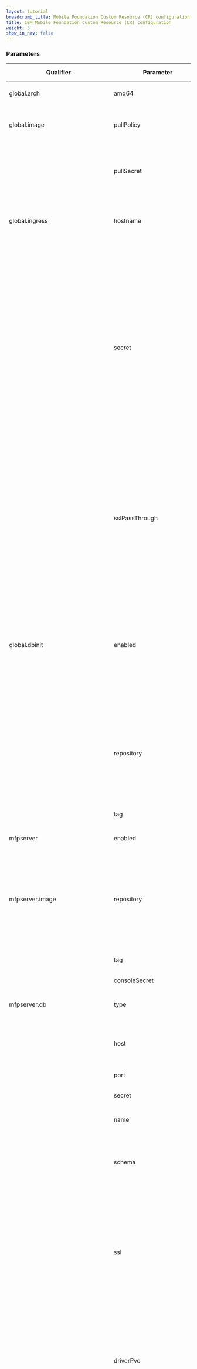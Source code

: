 ```yaml
---
layout: tutorial
breadcrumb_title: Mobile Foundation Custom Resource (CR) configuration
title: IBM Mobile Foundation Custom Resource (CR) configuration
weight: 3
show_in_nav: false
---
```

<!-- NLS_CHARSET=UTF-8 -->

### Parameters

| Qualifier | Parameter  | Definition | Allowed Value |
|---|---|---|---|
| global.arch |  amd64    | amd64 worker node scheduler preference in a hybrid cluster | amd64 |
| global.image     | pullPolicy | Image Pull Policy | Always, Never, or IfNotPresent. Default: **IfNotPresent** |
|      |  pullSecret    | Image pull secret | Required only if images are not hosted on OCP image registry. |
| global.ingress | hostname | The external hostname or IP address to be used by external clients | Leave blank to default to the IP address of the cluster proxy node|
|         | secret | TLS secret name| Specifies the name of the secret for the certificate that has to be used in the Ingress definition. The secret has to be pre-created using the relevant certificate and key. Mandatory if SSL/TLS is enabled. Pre-create the secret with Certificate & Key before supplying the name here. Refer [here](#optional-creating-tls-secret-for-ingress-configuration) |
|         | sslPassThrough | Enable SSL passthrough | Specifies is the SSL request should be passed through to the Mobile Foundation service - SSL termination occurs in the Mobile Foundation service.  **false** (default) or true|
| global.dbinit | enabled | Enable initialization of Server, Push and Application Center databases | Initializes databases and create schemas / tables for Server, Push and Application Center deployment.(Not required for Analytics).  **true** (default) or false |
|  | repository | Docker image repository for database initialization | Repository of the Mobile Foundation database docker image. Make sure the placeholder REPO_URL is replaced with right docker registry url. |
|           | tag          | Docker image tag | See Docker tag description |
| mfpserver | enabled          | Flag to enable Server | **true** (default) or false |
| mfpserver.image | repository | Docker image repository | Repository of the Mobile Foundation Server docker image. Make sure the placeholder REPO_URL is replaced with right docker registry url. |
|           | tag          | Docker image tag | See Docker tag description |
|           | consoleSecret | A pre-created secret for login | Refer [here](#optional-creating-custom-defined-console-login-secrets)
|  mfpserver.db | type | Supported database vendor name. | **DB2** (default) / MySQL / Oracle |
|               | host | IP address or hostname of the database where Mobile Foundation Server tables need to be configured. | |
|                       | port | 	Port where database is setup | |
|                       | secret | A precreated secret which has database credentials| |
|                       | name | Name of the Mobile Foundation Server database | |
|                       | schema | Server db schema to be created. | If the schema already present, it will be used. Otherwise, it will be created. |
|                       | ssl | Database connection type  | Specify if you database connection has to be http or https. Default value is **false** (http). Make sure that the database port is also configured for the same connection mode |
|                       | driverPvc | Persistent Volume Claim to access the JDBC Database Driver| Specify the name of the persistent volume claim that hosts the JDBC database driver. Required if the database type selected is not DB2 |
|                       | adminCredentialsSecret | MFPServer DB Admin Secret | If you have enabled DB initialization ,then provide the secret to create database tables and schemas for Mobile Foundation components. |
| mfpserver | adminClientSecret | Admin client secret | Specify the Client Secret name created. Refer [here](#[optional]-creating-secrets-for-confidential-clients)  |
|  | pushClientSecret | Push client secret | Specify the Client Secret name created. Refer [here](#[optional]-creating-secrets-for-confidential-clients) |
| mfpserver.replicas |  | The number of instances (pods) of Mobile Foundation Server that need to be created | Positive integer (Default: **3**) |
| mfpserver.autoscaling     | enabled | Specifies whether a horizontal pod autoscaler (HPA) is deployed. Note that enabling this field disables the replicas field. | **false** (default) or true |
|           | minReplicas  | Lower limit for the number of pods that can be set by the autoscaler. | Positive integer (default to **1**) |
|           | maxReplicas | Upper limit for the number of pods that can be set by the autoscaler. Cannot be lower than min. | Positive integer (default to **10**) |
|           | targetCPUUtilizationPercentage | Target average CPU utilization (represented as a percentage of requested CPU) over all the pods. | Integer between 1 and 100(default to **50**) |
| mfpserver.pdb     | enabled | Specifu whether to enable/disable PDB. | **true** (default) or false |
|           | min  | minimum available pods | Positive integer (default to 1) |
|    mfpserver.customConfiguration |  |  Custom server configuration (Optional)  | Provide server specific additional configuration reference to a pre-created config map. Refer [here](#optional-custom-server-configuration)|
| mfpserver.jndiConfigurations | mfpfProperties | Mobile Foundation Server JNDI properties to customize deployment | Supply comma separated name value pairs |
| mfpserver | keystoreSecret | Refer the [configuration section](#optional-creating-custom-keystore-secret-for-the-deployments) to pre-create the secret with keystores and their passwords.|
| mfpserver.resources | limits.cpu  | Describes the maximum amount of CPU allowed.  | Default is **2000m**. See Kubernetes - [meaning of CPU](https://kubernetes.io/docs/concepts/configuration/manage-compute-resources-container/#meaning-of-cpu) |
|                  | limits.memory | Describes the maximum amount of memory allowed. | Default is **2048Mi**. See Kubernetes - [meaning of Memory](https://kubernetes.io/docs/concepts/configuration/manage-compute-resources-container/#meaning-of-memory)|
|           | requests.cpu  | Describes the minimum amount of CPU required - if not specified will default to limit (if specified) or otherwise implementation-defined value.  | Default is **1000m**. See Kubernetes - [meaning of CPU](https://kubernetes.io/docs/concepts/configuration/manage-compute-resources-container/#meaning-of-cpu) |
|           | requests.memory | Describes the minimum amount of memory required. If not specified, the memory amount will default to the limit (if specified) or the implementation-defined value. | Default is **1536Mi**. See Kubernetes - [meaning of Memory](https://kubernetes.io/docs/concepts/configuration/manage-compute-resources-container/#meaning-of-memory) |
| mfppush | enabled          | Flag to enable Mobile Foundation Push | **true** (default) or false |
|           | repository   | Docker image repository |Repository of the Mobile Foundation Push docker image. Make sure the placeholder REPO_URL is replaced with right docker registry url. |
|           | tag          | Docker image tag | See Docker tag description |
| mfppush.replicas | | The number of instances (pods) of Mobile Foundation Server that need to be created | Positive integer (Default: **3**) |
| mfppush.autoscaling     | enabled | Specifies whether a horizontal pod autoscaler (HPA) is deployed. Note that enabling this field disables the replicaCount field. | **false** (default) or true |
|           | minReplicas  | Lower limit for the number of pods that can be set by the autoscaler. | Positive integer (default to **1**) |
|           | maxReplicas | Upper limit for the number of pods that can be set by the autoscaler. Cannot be lower than minReplicas. | Positive integer (default to **10**) |
|           | targetCPUUtilizationPercentage | Target average CPU utilization (represented as a percentage of requested CPU) over all the pods. | Integer between 1 and 100(default to **50**) |
| mfppush.pdb     | enabled | Specifu whether to enable/disable PDB. | **true** (default) or false |
|           | min  | minimum available pods | Positive integer (default to 1) |
| mfppush.customConfiguration |  |  Custom configuration (Optional)  | Provide Push specific additional configuration reference to a pre-created config map. Refer [here](#optional-custom-server-configuration) |
| mfppush.jndiConfigurations | mfpfProperties | Mobile Foundation Server JNDI properties to customize deployment | Supply comma separated name value pairs |
| mfppush | keystoresSecretName | Refer the [configuration section](#optional-creating-custom-keystore-secret-for-the-deployments) to pre-create the secret with keystores and their passwords.|
| mfppush.resources | limits.cpu  | Describes the maximum amount of CPU allowed.  | Default is **1000m**. See Kubernetes - [meaning of CPU](https://kubernetes.io/docs/concepts/configuration/manage-compute-resources-container/#meaning-of-cpu) |
|                  | limits.memory | Describes the maximum amount of memory allowed. | Default is **2048Mi**. See Kubernetes - [meaning of Memory](https://kubernetes.io/docs/concepts/configuration/manage-compute-resources-container/#meaning-of-memory)|
|           | requests.cpu  | Describes the minimum amount of CPU required - if not specified will default to limit (if specified) or otherwise implementation-defined value.  | Default is **750m**. See Kubernetes - [meaning of CPU](https://kubernetes.io/docs/concepts/configuration/manage-compute-resources-container/#meaning-of-cpu) |
|           | requests.memory | Describes the minimum amount of memory required. If not specified, the memory amount will default to the limit (if specified) or the implementation-defined value. | Default is **1024Mi**. See Kubernetes - [meaning of Memory](https://kubernetes.io/docs/concepts/configuration/manage-compute-resources-container/#meaning-of-memory) |
| mfpanalytics | enabled          | Flag to enable analytics | **false** (default) or true |
| mfpanalytics.image | repository          | Docker image repository | Repository of the Mobile Foundation Operational Analytics docker image. Make sure the placeholder REPO_URL is replaced with right docker registry url. |
|           | tag          | Docker image tag | See Docker tag description |
|           | consoleSecret | A pre-created secret for login | Refer [here](#optional-creating-custom-defined-console-login-secrets)|
| mfpanalytics.replicas |  | The number of instances (pods) of Mobile Foundation Operational Analytics that need to be created | Positive integer (Default: **2**) |
| mfpanalytics.autoscaling     | enabled | Specifies whether a horizontal pod autoscaler (HPA) is deployed. Note that enabling this field disables the replicaCount field. | **false** (default) or true |
|           | minReplicas  | Lower limit for the number of pods that can be set by the autoscaler. | Positive integer (default to **1**) |
|           | maxReplicas | Upper limit for the number of pods that can be set by the autoscaler. Cannot be lower than minReplicas. | Positive integer (default to **10**) |
|           | targetCPUUtilizationPercentage | Target average CPU utilization (represented as a percentage of requested CPU) over all the pods. | Integer between 1 and 100(default to 50) |
|  mfpanalytics.shards|  | Number of Elasticsearch shards for Mobile Foundation Analytics | default to 2|             
|  mfpanalytics.replicasPerShard|  | Number of Elasticsearch replicas to be maintained per each shard for Mobile Foundation Analytics | default to **2**|
| mfpanalytics.persistence | enabled         | Use a PersistentVolumeClaim to persist data                        | **true** |                                                 |
|            |useDynamicProvisioning      | Specify a storageclass or leave empty  | **false**  |                                                  |
|           |volumeName| Provide an volume name  | **data-stor** (default) |
|           |claimName| Provide an existing PersistentVolumeClaim  | nil |
|           |storageClassName     | Storage class of backing PersistentVolumeClaim | nil |
|           |size             | Size of data volume      | 20Gi |
| mfpanalytics.pdb     | enabled | Specify whether to enable/disable PDB. | **true** (default) or false |
|           | min  | minimum available pods | Positive integer (default to **1**) |
|    mfpanalytics.customConfiguration |  |  Custom configuration (Optional)  | Provide Analytics specific additional configuration reference to a pre-created config map. Refer [here](#optional-custom-server-configuration |
| mfpanalytics.jndiConfigurations | mfpfProperties | Mobile Foundation JNDI properties to be specified to customize operational analytics| Supply comma separated name value pairs  |
| mfpanalytics | keystoreSecret | Refer the [configuration section](#optional-creating-custom-keystore-secret-for-the-deployments) to pre-create the secret with keystores and their passwords.|
| mfpanalytics.resources | limits.cpu  | Describes the maximum amount of CPU allowed.  | Default is **1000m**. See Kubernetes - [meaning of CPU](https://kubernetes.io/docs/concepts/configuration/manage-compute-resources-container/#meaning-of-cpu) |
|                  | limits.memory | Describes the maximum amount of memory allowed. | Default is **2048Mi**. See Kubernetes - [meaning of Memory](https://kubernetes.io/docs/concepts/configuration/manage-compute-resources-container/#meaning-of-memory)|
|           | requests.cpu  | Describes the minimum amount of CPU required - if not specified will default to limit (if specified) or otherwise implementation-defined value.  | Default is **750m**. See Kubernetes - [meaning of CPU](https://kubernetes.io/docs/concepts/configuration/manage-compute-resources-container/#meaning-of-cpu) |
|           | requests.memory | Describes the minimum amount of memory required. If not specified, the memory amount will default to the limit (if specified) or the implementation-defined value. | Default is 1024Mi. See Kubernetes - [meaning of Memory](https://kubernetes.io/docs/concepts/configuration/manage-compute-resources-container/#meaning-of-memory) |
| mfpappcenter | enabled          | Flag to enable Application Center | **false** (default) or true |  
| mfpappcenter.image | repository          | Docker image repository | Repository of the Mobile Foundation Application Center docker image. Make sure the placeholder REPO_URL is replaced with right docker registry url. |
|           | tag          | Docker image tag | See Docker tag description |
|           | consoleSecret | A pre-created secret for login | Refer [here](#optional-creating-custom-defined-console-login-secrets)|
|  mfpappcenter.db | type | Supported database vendor name. | **DB2** (default) / MySQL / Oracle |
|                   | host | IP address or hostname of the database where Appcenter database needs to be configured	| |
|                       | port | 	Port of the database  | |             
|                       | name | Name of the database to be used | The database has to be precreated.|
|                       | secret | A precreated secret which has database credentials| |
|                       | schema | Application Center database schema to be created. | If the schema already exists, it will be used. If not, one will be created. |
|                       | ssl |Database connection type  | Specify if you database connection has to be http or https. Default value is **false** (http). Make sure that the database port is also configured for the same connection mode |
|                       | driverPvc | Persistent Volume Claim to access the JDBC Database Driver| Specify the name of the persistent volume claim that hosts the JDBC database driver. Required if the database type selected is not DB2 |
|                       | adminCredentialsSecret | Application Center DB Admin Secret | If you have enabled DB initialization, then provide the secret to create database tables and schemas for Mobile Foundation components |
| mfpappcenter.autoscaling     | enabled | Specifies whether a horizontal pod autoscaler (HPA) is deployed. Note that enabling this field disables the replicaCount field. | **false** (default) or true |
|           | minReplicas  | Lower limit for the number of pods that can be set by the autoscaler. | Positive integer (default to **1**) |
|           | maxReplicas | Upper limit for the number of pods that can be set by the autoscaler. Cannot be lower than minReplicas. | Positive integer (default to **10**) |
|           | targetCPUUtilizationPercentage | Target average CPU utilization (represented as a percentage of requested CPU) over all the pods. | Integer between 1 and 100(default to **50**) |
| mfpappcenter.pdb     | enabled | Specifu whether to enable/disable PDB. | **true** (default) or false |
|           | min  | minimum available pods | Positive integer (default to **1**) |
| mfpappcenter.customConfiguration |  |  Custom configuration (Optional)  | Provide Application Center specific additional configuration reference to a pre-created config map. Refer [here](#optional-custom-server-configuration) |
| mfpappcenter | keystoreSecret | Refer the [configuration section](#optional-creating-custom-keystore-secret-for-the-deployments) to pre-create the secret with keystores and their passwords.|
| mfpappcenter.resources | limits.cpu  | Describes the maximum amount of CPU allowed.  | Default is **1000m**. See Kubernetes - [meaning of CPU](https://kubernetes.io/docs/concepts/configuration/manage-compute-resources-container/#meaning-of-cpu) |
|                  | limits.memory | Describes the maximum amount of memory allowed. | Default is **2048Mi**. See Kubernetes - [meaning of Memory](https://kubernetes.io/docs/concepts/configuration/manage-compute-resources-container/#meaning-of-memory)|
|           | requests.cpu  | Describes the minimum amount of CPU required - if not specified will default to limit (if specified) or otherwise implementation-defined value.  | Default is **750m**. See Kubernetes - [meaning of CPU](https://kubernetes.io/docs/concepts/configuration/manage-compute-resources-container/#meaning-of-cpu) |
|           | requests.memory | Describes the minimum amount of memory required. If not specified, the memory amount will default to the limit (if specified) or the implementation-defined value. | Default is **1024Mi**. See Kubernetes - [meaning of Memory](https://kubernetes.io/docs/concepts/configuration/manage-compute-resources-container/#meaning-of-memory) |

## [OPTIONAL] Creating Custom Defined Console Login secrets

By default, the console login secrets for all the mobile foundation components are created automatically during the deployment. Optionally one can choose to create **Login Secret** to access Server, Analytics and Application Center console explictly. Following is the example.

For Server,

```
kubectl create secret generic serverlogin --from-literal=MFPF_ADMIN_USER=admin --from-literal=MFPF_ADMIN_PASSWORD=admin
```

For Analytics,

```
kubectl create secret generic analyticslogin --from-literal=MFPF_ANALYTICS_ADMIN_USER=admin --from-literal=MFPF_ANALYTICS_ADMIN_PASSWORD=admin
```

For Application Center,

```
kubectl create secret generic appcenterlogin --from-literal=MFPF_APPCNTR_ADMIN_USER=admin --from-literal=MFPF_APPCNTR_ADMIN_PASSWORD=admin
```

> NOTE: If these secrets are not provided, they are created with default username and password of admin/admin during the installation of Mobile Foundation.

## [OPTIONAL] Creating TLS secret for ingress configuration

Mobile Foundation components can be configured with hostname based Ingress for external clients to reach them using hostname. The Ingress can be secured by using a TLS private key and certificate. The TLS private key and certificate must be defined in a secret with key names `tls.key` and `tls.crt`.

The secret **mf-tls-secret** is created in the same namespace as the Ingress resource by using the following command.

```
kubectl create secret tls mf-tls-secret --key=/path/to/tls.key --cert=/path/to/tls.crt
```

The name of the secret is then provided in the field *global.ingress.secret* in the custom resource configuration yaml.

## [OPTIONAL] Creating custom keyStore secret for the deployments

You can provide your own keystore and truststore to Server, Push, Analytics and Application Center deployment by creating a secret with your own keystore and truststore.

Pre-create a secret with `keystore.jks` and `truststore.jks` along with keystore and trustore password using the literals KEYSTORE_PASSWORD and TRUSTSTORE_PASSWORD  provide the secret name in the field keystoreSecret of respective component.

Below is an example of creating keystore secret for the server deployment using  `keystore.jks`, `truststore.jks` and set their passwords.
```
kubectl create secret generic server-secret --from-file=./keystore.jks --from-file=./truststore.jks --from-literal=KEYSTORE_PASSWORD=worklight --from-literal=TRUSTSTORE_PASSWORD=worklight
```

> NOTE: The names of the files and literals should be the same as mentioned in command above.	Provide this secret name in `keystoresSecretName` input field of respective component to override the default keystores when configuring the helm chart.


## [OPTIONAL] Creating secrets for confidential clients

Mobile Foundation Server is predefined with confidential clients for Admin Service. The credentials for these clients are provided in the `mfpserver.adminClientSecret` and `mfpserver.pushClientSecret` fields.

These secrets can be created as follows:

```
kubectl create secret generic mf-admin-client --from-literal=MFPF_ADMIN_AUTH_CLIENTID=admin --from-literal=MFPF_ADMIN_AUTH_SECRET=admin

kubectl create secret generic mf-push-client --from-literal=MFPF_PUSH_AUTH_CLIENTID=admin --from-literal=MFPF_PUSH_AUTH_SECRET=admin
```

If the values for these fields `mfpserver.pushClientSecret` and `mfpserver.adminClientSecret` are not provided during helm chart installation, default client secret`s are created respectively with below credentials as follows:

* `admin / nimda` for `mfpserver.adminClientSecret`
* `push / hsup` for `mfpserver.pushClientSecret`

## [OPTIONAL] Custom Server Configuration

To customise the configuration (example: modifying a log trace setting, adding a new jndi property and so on), you will have to create a configmap with the configuration XML file. This allows you to add a new configuration setting or override the existing configurations of the Mobile Foundation components.

The custom configuration is accessed by the Mobile Foundation components through a configMap (mfpserver-custom-config) which can be created as follows -

```
kubectl create configmap mfpserver-custom-config --from-file=<configuration file in XML format>
```

The configmap created using the above command should be provided in the **Custom Server Configuration** in the Helm chart while deploying Mobile Foundation.

Below is an example of setting the trace log specification to warning (The default setting is info) using mfpserver-custom-config configmap.

- Sample config XML (logging.xml)

```
<server>
        <logging maxFiles="5" traceSpecification="com.ibm.mfp.*=debug:*=warning"
        maxFileSize="20" />
</server>
```

- Creating configmap and add the same during the helm chart deployment

```
kubectl create configmap mfpserver-custom-config --from-file=logging.xml
```

- Notice the change in the messages.log (of Mobile Foundation components) - ***Property traceSpecification will be set to com.ibm.mfp.=debug:\*=warning.***
